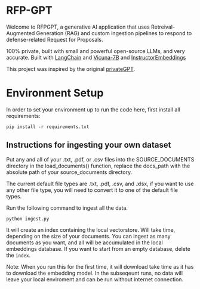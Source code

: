 # RFP-GPT

Welcome to RFPGPT, a generative AI application that uses Retreival-Augmented Generation (RAG) and custom ingestion pipelines to respond to defense-related Request for Proposals.

100% private, built with small and powerful open-source LLMs, and very accurate. Built with [LangChain](https://github.com/hwchase17/langchain) and [Vicuna-7B](https://huggingface.co/TheBloke/vicuna-7B-1.1-HF) and [InstructorEmbeddings](https://instructor-embedding.github.io/)

This project was inspired by the original [privateGPT](https://github.com/imartinez/privateGPT).



# Environment Setup
In order to set your environment up to run the code here, first install all requirements:

```shell
pip install -r requirements.txt
```

## Instructions for ingesting your own dataset

Put any and all of your .txt, .pdf, or .csv files into the SOURCE_DOCUMENTS directory
in the load_documents() function, replace the docs_path with the absolute path of your source_documents directory. 

The current default file types are .txt, .pdf, .csv, and .xlsx, if you want to use any other file type, you will need to convert it to one of the default file types.


Run the following command to ingest all the data.

```shell
python ingest.py
```

It will create an index containing the local vectorstore. Will take time, depending on the size of your documents.
You can ingest as many documents as you want, and all will be accumulated in the local embeddings database. 
If you want to start from an empty database, delete the `index`.

Note: When you run this for the first time, it will download take time as it has to download the embedding model. In the subseqeunt runs, no data will leave your local enviroment and can be run without internet connection.
